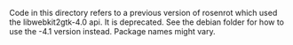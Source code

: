Code in this directory refers to a previous version of rosenrot which used the libwebkit2gtk-4.0 api. It is deprecated. See the debian folder for how to use the -4.1 version instead. Package names might vary.
